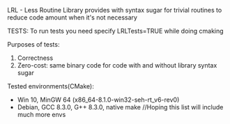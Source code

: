 LRL - Less Routine Library provides with syntax sugar for trivial routines to reduce code amount when it's not necessary

TESTS:
To run tests you need specify LRLTests=TRUE while doing cmaking

Purposes of tests:
  1. Correctness
  2. Zero-cost: same binary code for code with and without library syntax sugar

Tested environments(CMake):
  * Win 10, MinGW 64 (x86_64-8.1.0-win32-seh-rt_v6-rev0)
  * Debian, GCC 8.3.0, G++ 8.3.0, native make
  //Hoping this list will include much more envs
